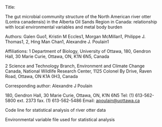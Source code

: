 Title: 

The gut microbial community structure of the North American river otter (Lontra canadensis) in the Alberta Oil Sands Region in Canada: relationship with local environmental variables and metal body burden

Authors: 
Galen Guo1, Kristin M Eccles1, Morgan McMillan1, Philippe J. Thomas1, 2, Hing Man Chan1, Alexandre J. Poulain1

Affiliations:
1 Department of Biology, University of Ottawa, 180, Gendron Hall, 30 Marie Curie, Ottawa, ON, K1N 6N5, Canada

2 Science and Technology Branch, Environment and Climate Change Canada, National Wildlife Research Center, 1125 Colonel By Drive, Raven Road, Ottawa, ON K1A 0H3, Canada


Corresponding author: Alexandre J Poulain

180, Gendron Hall, 30 Marie Curie, Ottawa, ON, K1N 6N5
Tel: (1) 613-562-5800 ext. 2373 fax. (1) 613-562-5486
Email: apoulain@uottawa.ca


Code line for statistical analysis of river otter data

Environmental variable file used for statistical analysis
